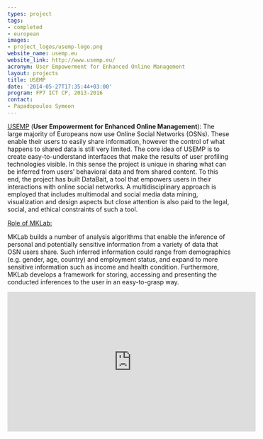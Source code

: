```yaml
---
types: project
tags:
- completed
- european
images:
- project_logos/usemp-logo.png
website_name: usemp.eu
website_link: http://www.usemp.eu/
acronym: User Empowerment for Enhanced Online Management
layout: projects
title: USEMP
date: '2014-05-27T17:35:44+03:00'
program: FP7 ICT CP, 2013-2016
contact: 
- Papadopoulos Symeon
---
```

<p><a href="http://www.usemp-project.eu/">USEMP</a> (<strong>User Empowerment for Enhanced Online Management</strong>): The large majority of Europeans now use Online Social Networks (OSNs). These enable their users to easily share information, however the control of what happens to shared data is still very limited. The core idea of USEMP is to create easy-to-understand interfaces that make the results of user profiling technologies visible. In this sense the project is unique in sharing what can be inferred from users’ behavioral data and from shared content. To this end, the project has built DataBait, a tool that empowers users in their interactions with online social networks. A multidisciplinary approach is employed that includes multimodal and social media data mining, visualization and design aspects but close attention is also paid to the legal, social, and ethical constraints of such a tool.</p>
<p><u>Role of MKLab:</u></p>
<p>MKLab builds a number of analysis algorithms that enable the inference of personal and potentially sensitive information from a variety of data that OSN users share. Such inferred information could range from demographics (e.g. gender, age, country) and employment status, and expand to more sensitive information such as income and health condition. Furthermore, MKLab develops a framework for storing, accessing and presenting the conducted inferences to the user in an easy-to-grasp way. </p>
<p><iframe allowfullscreen="" frameborder="0" height="315" src="https://www.youtube.com/embed/dJinztt5PrA" width="560"></iframe></p>
<p>&nbsp;</p>
